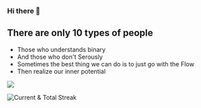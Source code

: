 ### Hi there 👋


## There are only 10 types of people
- Those who understands binary
- And those who don't Serously
- Sometimes the best thing we can do is to just go with the Flow
- Then realize our inner potential

![](https://komarev.com/ghpvc/?username=byteastro&color=orange&style=for-the-badge)

<img src="https://github-readme-streak-stats.herokuapp.com/?user=byteastro&theme=merko" alt="Current & Total Streak"/>
    
<!--
**ByteAstro/ByteAstro** is a ✨ _special_ ✨ repository because its `README.md` (this file) appears on your GitHub profile.

Here are some ideas to get you started:

- 🔭 I’m currently working on ...
- 🌱 I’m currently learning ...
- 👯 I’m looking to collaborate on ...
- 🤔 I’m looking for help with ...
- 💬 Ask me about ...
- 📫 How to reach me: ...
- 😄 Pronouns: ...
- ⚡ Fun fact: ...
-->
